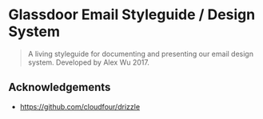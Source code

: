 # Glassdoor Email Styleguide / Design System

> A living styleguide for documenting and presenting our email design system. Developed by Alex Wu 2017.


## Acknowledgements

- https://github.com/cloudfour/drizzle

